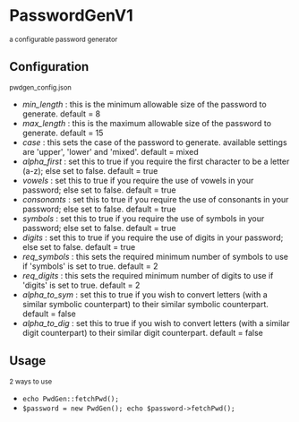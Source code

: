 # PasswordGenV1 #
<small>a configurable password generator</small>

## Configuration ##
<small>pwdgen_config.json</small>

*  *min_length* : this is the minimum allowable size of the password to generate. default = 8
*  *max_length* : this is the maximum allowable size of the password to generate. default = 15
*  *case* : this sets the case of the password to generate. available settings are 'upper', 'lower' and 'mixed'. default = mixed
*  *alpha_first* : set this to true if you require the first character to be a letter (a-z); else set to false. default = true
*  *vowels* : set this to true if you require the use of vowels in your password; else set to false. default = true
*  *consonants* : set this to true if you require the use of consonants in your password; else set to false. default = true
*  *symbols* : set this to true if you require the use of symbols in your password; else set to false. default = true
*  *digits* : set this to true if you require the use of digits in your password; else set to false. default = true
*  *req_symbols* : this sets the required minimum number of symbols to use if 'symbols' is set to true. default = 2
*  *req_digits* : this sets the required minimum number of digits to use if 'digits' is set to true. default = 2
*  *alpha_to_sym* : set this to true if you wish to convert letters (with a similar symbolic counterpart) to their similar symbolic counterpart. default = false
*  *alpha_to_dig* : set this to true if you wish to convert letters (with a similar digit counterpart) to their similar digit counterpart. default = false

## Usage ##
<small>2 ways to use</small>

*  ``echo PwdGen::fetchPwd();``
*  ``$password = new PwdGen();
echo $password->fetchPwd();``